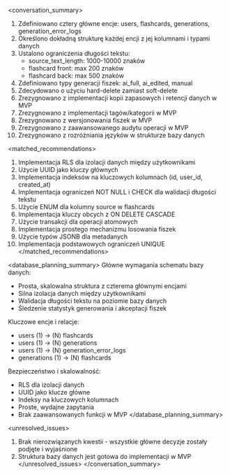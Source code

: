 <conversation_summary>
<decisions>

1. Zdefiniowano cztery główne encje: users, flashcards, generations, generation_error_logs
2. Określono dokładną strukturę każdej encji z jej kolumnami i typami danych
3. Ustalono ograniczenia długości tekstu:
   - source_text_length: 1000-10000 znaków
   - flashcard front: max 200 znaków
   - flashcard back: max 500 znaków
4. Zdefiniowano typy generacji fiszek: ai_full, ai_edited, manual
5. Zdecydowano o użyciu hard-delete zamiast soft-delete
6. Zrezygnowano z implementacji kopii zapasowych i retencji danych w MVP
7. Zrezygnowano z implementacji tagów/kategorii w MVP
8. Zrezygnowano z wersjonowania fiszek w MVP
9. Zrezygnowano z zaawansowanego audytu operacji w MVP
10. Zrezygnowano z rozróżniania języków w strukturze bazy danych
    </decisions>

<matched_recommendations>

1. Implementacja RLS dla izolacji danych między użytkownikami
2. Użycie UUID jako kluczy głównych
3. Implementacja indeksów na kluczowych kolumnach (id, user_id, created_at)
4. Implementacja ograniczeń NOT NULL i CHECK dla walidacji długości tekstu
5. Użycie ENUM dla kolumny source w flashcards
6. Implementacja kluczy obcych z ON DELETE CASCADE
7. Użycie transakcji dla operacji atomowych
8. Implementacja prostego mechanizmu losowania fiszek
9. Użycie typów JSONB dla metadanych
10. Implementacja podstawowych ograniczeń UNIQUE
    </matched_recommendations>

<database_planning_summary>
Główne wymagania schematu bazy danych:

- Prosta, skalowalna struktura z czterema głównymi encjami
- Silna izolacja danych między użytkownikami
- Walidacja długości tekstu na poziomie bazy danych
- Śledzenie statystyk generowania i akceptacji fiszek

Kluczowe encje i relacje:

- users (1) -> (N) flashcards
- users (1) -> (N) generations
- users (1) -> (N) generation_error_logs
- generations (1) -> (N) flashcards

Bezpieczeństwo i skalowalność:

- RLS dla izolacji danych
- UUID jako klucze główne
- Indeksy na kluczowych kolumnach
- Proste, wydajne zapytania
- Brak zaawansowanych funkcji w MVP
  </database_planning_summary>

<unresolved_issues>

1. Brak nierozwiązanych kwestii - wszystkie główne decyzje zostały podjęte i wyjaśnione
2. Struktura bazy danych jest gotowa do implementacji w MVP
   </unresolved_issues>
   </conversation_summary>
